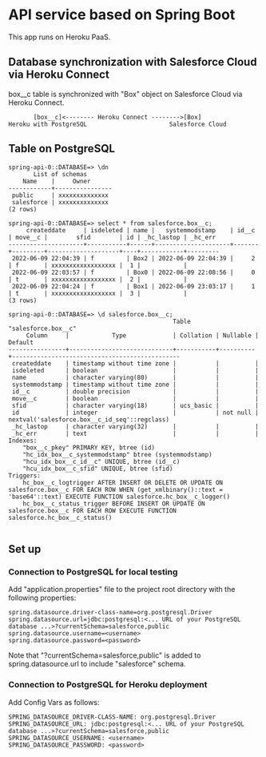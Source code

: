 # API service based on Spring Boot

This app runs on Heroku PaaS.

## Database synchronization with Salesforce Cloud via Heroku Connect

box__c table is synchronized with "Box" object on Salesforce Cloud via Heroku Connect.

```
       [box__c]<-------- Heroku Connect -------->[Box]
Heroku with PostgreSQL                       Salesforce Cloud
```

## Table on PostgreSQL

```
spring-api-0::DATABASE=> \dn
       List of schemas
    Name    |     Owner      
------------+----------------
 public     | xxxxxxxxxxxxxx
 salesforce | xxxxxxxxxxxxxx
(2 rows)

spring-api-0::DATABASE=> select * from salesforce.box__c;
     createddate     | isdeleted | name |   systemmodstamp    | id__c | move__c |        sfid        | id | _hc_lastop | _hc_err 
---------------------+-----------+------+---------------------+-------+---------+--------------------+----+------------+---------
 2022-06-09 22:04:39 | f         | Box2 | 2022-06-09 22:04:39 |     2 | f       | xxxxxxxxxxxxxxxxxx |  1 |            | 
 2022-06-09 22:03:57 | f         | Box0 | 2022-06-09 22:08:56 |     0 | t       | xxxxxxxxxxxxxxxxxx |  2 |            | 
 2022-06-09 22:04:24 | f         | Box1 | 2022-06-09 23:03:17 |     1 | t       | xxxxxxxxxxxxxxxxxx |  3 |            | 
(3 rows)

spring-api-0::DATABASE=> \d salesforce.box__c;
                                              Table "salesforce.box__c"
     Column     |            Type             | Collation | Nullable |                    Default                    
----------------+-----------------------------+-----------+----------+-----------------------------------------------
 createddate    | timestamp without time zone |           |          | 
 isdeleted      | boolean                     |           |          | 
 name           | character varying(80)       |           |          | 
 systemmodstamp | timestamp without time zone |           |          | 
 id__c          | double precision            |           |          | 
 move__c        | boolean                     |           |          | 
 sfid           | character varying(18)       | ucs_basic |          | 
 id             | integer                     |           | not null | nextval('salesforce.box__c_id_seq'::regclass)
 _hc_lastop     | character varying(32)       |           |          | 
 _hc_err        | text                        |           |          | 
Indexes:
    "box__c_pkey" PRIMARY KEY, btree (id)
    "hc_idx_box__c_systemmodstamp" btree (systemmodstamp)
    "hcu_idx_box__c_id__c" UNIQUE, btree (id__c)
    "hcu_idx_box__c_sfid" UNIQUE, btree (sfid)
Triggers:
    hc_box__c_logtrigger AFTER INSERT OR DELETE OR UPDATE ON salesforce.box__c FOR EACH ROW WHEN (get_xmlbinary()::text = 'base64'::text) EXECUTE FUNCTION salesforce.hc_box__c_logger()
    hc_box__c_status_trigger BEFORE INSERT OR UPDATE ON salesforce.box__c FOR EACH ROW EXECUTE FUNCTION salesforce.hc_box__c_status()


```

## Set up

### Connection to PostgreSQL for local testing

Add "application.properties" file to the project root directory with the following properties:

```
spring.datasource.driver-class-name=org.postgresql.Driver
spring.datasource.url=jdbc:postgresql:<... URL of your PostgreSQL database ...>?currentSchema=salesforce,public
spring.datasource.username=<username>
spring.datasource.password=<password>
```
Note that "?currentSchema=salesforce,public" is added to spring.datasource.url to include "salesforce" schema.

### Connection to PostgreSQL for Heroku deployment

Add Config Vars as follows:
```
SPRING_DATASOURCE_DRIVER-CLASS-NAME: org.postgresql.Driver
SPRING_DATASOURCE_URL: jdbc:postgresql:<... URL of your PostgreSQL database ...>?currentSchema=salesforce,public
SPRING_DATASOURCE_USERNAME: <username>
SPRING_DATASOURCE_PASSWORD: <password>

```
